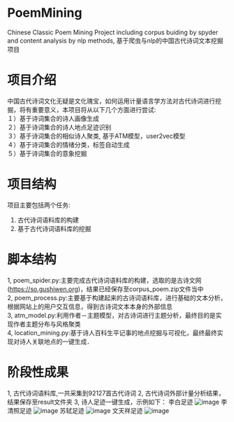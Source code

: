 # PoemMining
Chinese Classic Poem Mining Project including corpus buiding by spyder and content analysis by nlp methods, 基于爬虫与nlp的中国古代诗词文本挖掘项目

# 项目介绍
中国古代诗词文化无疑是文化瑰宝，如何运用计量语言学方法对古代诗词进行挖掘，将有重要意义，本项目将从以下几个方面进行尝试:  
１）基于诗词集合的诗人画像生成  
２）基于诗词集合的诗人地点足迹识别  
３）基于诗词集合的相似诗人聚类,  基于ATM模型，user2vec模型  
４）基于诗词集合的情绪分类，标签自动生成  
５）基于诗词集合的意象挖掘  

# 项目结构
项目主要包括两个任务:    
1) 古代诗词语料库的构建     
2) 基于古代诗词语料库的挖掘

# 脚本结构
1, poem_spider.py:主要完成古代诗词语料库的构建，选取的是古诗文网 (https://so.gushiwen.org)，结果已经保存至corpus_poem.zip文件当中  
2, poem_process.py:主要基于构建起来的古诗词语料库，进行基础的文本分析，根据网站上的用户交互信息，得到古诗词文本本身的外部信息  
3, atm_model.py:利用作者－主题模型，对古诗词进行主题分析，最终目的是实现作者主题分布与风格聚类  
4, location_mining.py:基于诗人百科生平记事的地点挖掘与可视化，最终最终实现对诗人关联地点的一键生成．  
# 阶段性成果
1, 古代诗词语料库,一共采集到92127首古代诗词
2, 古代诗词外部计量分析结果，结果保存至result文件夹
3, 诗人足迹一键生成，示例如下：
李白足迹
![image](https://github.com/liuhuanyong/PoemMining/blob/master/image/libai.png)
李清照足迹
![image](https://github.com/liuhuanyong/PoemMining/blob/master/image/libai.png)
苏轼足迹
![image](https://github.com/liuhuanyong/PoemMining/blob/master/image/sushi.png)
文天祥足迹
![image](https://github.com/liuhuanyong/PoemMining/blob/master/image/wtx.png)
